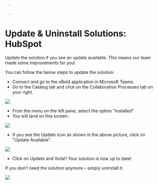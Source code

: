 ```yaml
---

---
```

# Update & Uninstall Solutions: HubSpot

Update the solution if you see an update available. This means our team made some improvements for you!

You can follow the below steps to update the solution:

* Connect and go to the nBold application in Microsoft Teams.
* Go to the Catalog tab and click on the Collaboration Processes tab on your right.

![](https://user-images.githubusercontent.com/112711544/199469774-28ce9d29-0527-4328-a9bb-21e87ad9016f.png)

* From the menu on the left pane, select the option "Installed"
* You will land on this screen:

![](https://user-images.githubusercontent.com/112711544/199469812-bf63ac63-2c28-4f26-8793-ef2e6f6579ab.png)

* If you see the Update icon as shown in the above picture, click on "Update Available".

![](https://user-images.githubusercontent.com/112711544/199470633-ec9489f8-fc8a-4496-a352-6122e1e6c238.png)

* Click on Update and Voila!! Your solution is now up to date!

If you don’t need the solution anymore – simply uninstall it.

![](https://user-images.githubusercontent.com/112711544/199471329-bce385ff-aaec-4a96-8e1d-4e15ce7defa5.png)